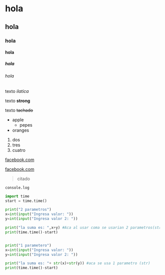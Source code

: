 <!-- headings -->
# hola
## hola
### hola
#### hola
##### hola
###### hola

<!-- textos -->
texto *ilatica* 

texto **strong**

texto ~~tachado~~

<!-- ul  -->

* apple
    * pepes
* oranges



1. dos
2. tres
3. cuatro

<!-- etiqueta -->
[facebook.com](https://facebook.com)

[facebook.com](https://facebook.com "new tittle")

> citado

`console.log`

```python
import time
start = time.time()

print("2 parametros")
x=int(input("Ingresa valor: ")) 
y=int(input("Ingresa valor 2: "))

print("la suma es: ",x+y) #Aca al usar coma se usarian 2 parametros(str y int)
print(time.time()-start) 


print("1 parametero")
x=int(input("Ingresa valor: ")) 
y=int(input("Ingresa valor 2: "))

print("la suma es: "+ str(x)+str(y)) #aca se usa 1 parametro (str)
print(time.time()-start)

```